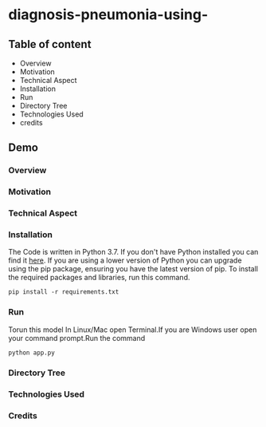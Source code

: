 # diagnosis-pneumonia-using-

## Table of content
   - Overview
   - Motivation
   - Technical Aspect
   - Installation
   - Run
   - Directory Tree
   - Technologies Used
   - credits
## Demo


### Overview

   
### Motivation




### Technical Aspect

       
### Installation
The Code is written in Python 3.7. If you don't have Python installed you can find it [here](https://www.python.org/downloads/). If you are using a lower version of Python you can upgrade using the pip package, ensuring you have the latest version of pip. To install the required packages and libraries, run this command.

    pip install -r requirements.txt
    
### Run
Torun this model In Linux/Mac open Terminal.If you are Windows user open your command prompt.Run the command 

    python app.py
    
    
### Directory Tree

  
 ### Technologies Used

 
### Credits


